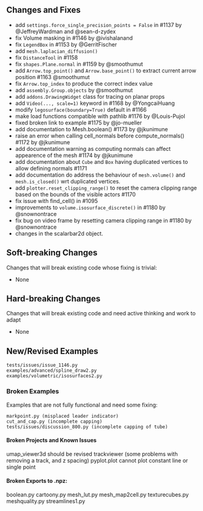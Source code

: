 
## Changes and Fixes

- add `settings.force_single_precision_points = False` in #1137 by @JeffreyWardman and @sean-d-zydex
- fix Volume masking in #1146 by @ivishalanand 
- fix `LegendBox` in #1153 by @GerritFischer
- add `mesh.laplacian_diffusion()`
- fix `DistanceTool` in #1158
- fix `shapes.Plane.normal` in #1159 by @smoothumut
- add `Arrow.top_point()` and `Arrow.base_point()` to extract current arrow position #1163 @smoothumut
- fix `Arrow.top_index` to produce the correct index value
- add `assembly.Group.objects` by @smoothumut
- add `addons.DrawingWidget` class for tracing on planar props
- add `Video(..., scale=1)` keyword in #1168 by @YongcaiHuang
- modify `legosurface(boundary=True)` default in #1166
- make load functions compatible with pathlib #1176 by @Louis-Pujol
- fixed broken link to example #1175 by @jo-mueller
- add documentation to Mesh.boolean() #1173 by @jkunimune
- raise an error when calling cell_normals before compute_normals() #1172 by @jkunimune
- add documentation warning as computing normals can affect appearence of the mesh #1174 by @jkunimune
- add documentation about `Cube` and `Box` having duplicated vertices to allow defining normals #1171
- add documentation do address the behaviour of `mesh.volume()` and `mesh.is_closed()` wrt duplicated vertices.
- add `plotter.reset_clipping_range()` to reset the camera clipping range based on the bounds of the visible actors #1170
- fix issue with find_cell() in #1095
- improvements to `volume.isosurface_discrete()` in #1180 by @snownontrace
- fix bug on video frame by resetting camera clipping range in #1180 by @snownontrace
- changes in the scalarbar2d object.


## Soft-breaking Changes
Changes that will break existing code whose fixing is trivial:

- None


## Hard-breaking Changes
Changes that will break existing code and need active thinking and work to adapt

- None


## New/Revised Examples
```
tests/issues/issue_1146.py
examples/advanced/spline_draw2.py
examples/volumetric/isosurfaces2.py
```


### Broken Examples
Examples that are not fully functional and need some fixing:

```
markpoint.py (misplaced leader indicator)
cut_and_cap.py (incomplete capping)
tests/issues/discussion_800.py (incomplete capping of tube)
```


#### Broken Projects and Known Issues
umap_viewer3d should be revised
trackviewer (some problems with removing a track, and z spacing)
pyplot.plot cannot plot constant line or single point


#### Broken Exports to .npz:
boolean.py
cartoony.py
mesh_lut.py
mesh_map2cell.py
texturecubes.py
meshquality.py
streamlines1.py
